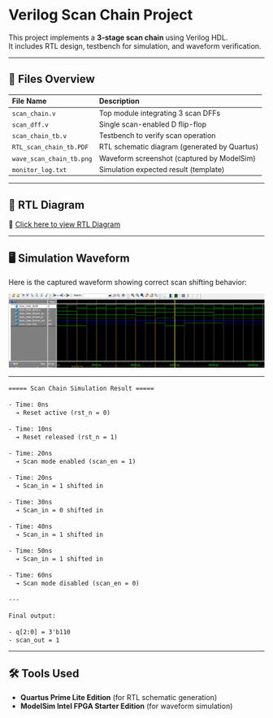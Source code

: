 # Verilog Scan Chain Project

This project implements a **3-stage scan chain** using Verilog HDL.  
It includes RTL design, testbench for simulation, and waveform verification.

---

## 📁 Files Overview

| File Name             | Description                                |
|:----------------------|:-------------------------------------------|
| `scan_chain.v`         | Top module integrating 3 scan DFFs         |
| `scan_dff.v`           | Single scan-enabled D flip-flop            |
| `scan_chain_tb.v`      | Testbench to verify scan operation         |
| `RTL_scan_chain_tb.PDF`| RTL schematic diagram (generated by Quartus) |
| `wave_scan_chain_tb.png`| Waveform screenshot (captured by ModelSim) |
| `monitor_log.txt`      | Simulation expected result (template)      |

---

## 🧩 RTL Diagram

📜 [Click here to view RTL Diagram](RTL_scan_chain_tb.PDF)

---

## 🖥️ Simulation Waveform

Here is the captured waveform showing correct scan shifting behavior:

![Simulation Waveform](wave_scan_chain_tb.png)

---

``` 
===== Scan Chain Simulation Result =====

- Time: 0ns  
  ➔ Reset active (rst_n = 0)

- Time: 10ns  
  ➔ Reset released (rst_n = 1)

- Time: 20ns  
  ➔ Scan mode enabled (scan_en = 1)

- Time: 20ns  
  ➔ Scan_in = 1 shifted in

- Time: 30ns  
  ➔ Scan_in = 0 shifted in

- Time: 40ns  
  ➔ Scan_in = 1 shifted in

- Time: 50ns  
  ➔ Scan_in = 1 shifted in

- Time: 60ns  
  ➔ Scan mode disabled (scan_en = 0)

---

Final output:

- q[2:0] = 3'b110
- scan_out = 1
```
---

## 🛠️ Tools Used

- **Quartus Prime Lite Edition** (for RTL schematic generation)
- **ModelSim Intel FPGA Starter Edition** (for waveform simulation)
